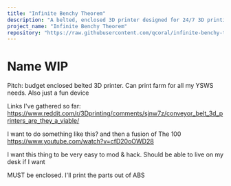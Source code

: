 ```yaml
---
title: "Infinite Benchy Theorem"
description: "A belted, enclosed 3D printer designed for 24/7 3D printing"
project_name: "Infinite Benchy Theorem"
repository: "https://raw.githubusercontent.com/qcoral/infinite-benchy-theorem/refs/heads/main/design.md"
---
```

# Name WIP

Pitch: budget enclosed belted 3D printer. Can print farm for all my YSWS needs. Also just a fun device

Links I've gathered so far:
https://www.reddit.com/r/3Dprinting/comments/sjnw7z/conveyor_belt_3d_printers_are_they_a_viable/

I want to do something like this? and then a fusion of The 100
https://www.youtube.com/watch?v=cfD20oOWD28

I want this thing to be very easy to mod & hack. Should be able to live on my desk if I want

MUST be enclosed. I'll print the parts out of ABS


